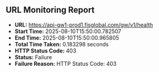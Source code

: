 ## URL Monitoring Report

- **URL:** https://api-gw1-prod1.fisglobal.com/gw/v1/health
- **Start Time:** 2025-08-10T15:50:00.782507
- **End Time:** 2025-08-10T15:50:00.965805
- **Total Time Taken:** 0.183298 seconds
- **HTTP Status Code:** 403
- **Status:** Failure
- **Failure Reason:** HTTP Status Code: 403
